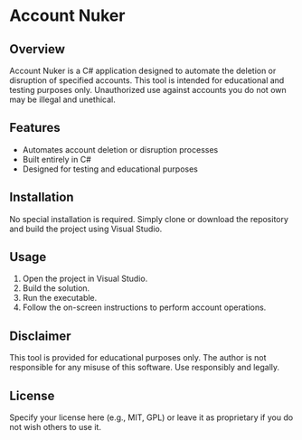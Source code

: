 # Account Nuker

## Overview
Account Nuker is a C# application designed to automate the deletion or disruption of specified accounts. This tool is intended for educational and testing purposes only. Unauthorized use against accounts you do not own may be illegal and unethical.

## Features
- Automates account deletion or disruption processes
- Built entirely in C#
- Designed for testing and educational purposes

## Installation
No special installation is required. Simply clone or download the repository and build the project using Visual Studio.

## Usage
1. Open the project in Visual Studio.
2. Build the solution.
3. Run the executable.
4. Follow the on-screen instructions to perform account operations.

## Disclaimer
This tool is provided for educational purposes only. The author is not responsible for any misuse of this software. Use responsibly and legally.

## License
Specify your license here (e.g., MIT, GPL) or leave it as proprietary if you do not wish others to use it.
